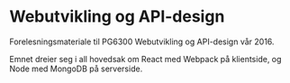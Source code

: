 # Webutvikling og API-design

Forelesningsmateriale til PG6300 Webutvikling og API-design vår 2016.

Emnet dreier seg i all hovedsak om React med Webpack på klientside, og Node med MongoDB på serverside.
